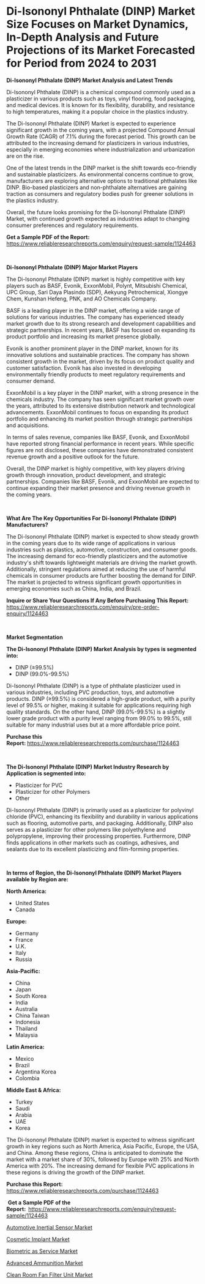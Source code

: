 <p><h1>Di-Isononyl Phthalate (DINP) Market Size Focuses on Market Dynamics, In-Depth Analysis and Future Projections of its Market Forecasted for Period from 2024 to 2031</h1></p><p><strong>Di-Isononyl Phthalate (DINP) Market Analysis and Latest Trends</strong></p>
<p><p>Di-Isononyl Phthalate (DINP) is a chemical compound commonly used as a plasticizer in various products such as toys, vinyl flooring, food packaging, and medical devices. It is known for its flexibility, durability, and resistance to high temperatures, making it a popular choice in the plastics industry.</p><p>The Di-Isononyl Phthalate (DINP) Market is expected to experience significant growth in the coming years, with a projected Compound Annual Growth Rate (CAGR) of 7.1% during the forecast period. This growth can be attributed to the increasing demand for plasticizers in various industries, especially in emerging economies where industrialization and urbanization are on the rise.</p><p>One of the latest trends in the DINP market is the shift towards eco-friendly and sustainable plasticizers. As environmental concerns continue to grow, manufacturers are exploring alternative options to traditional phthalates like DINP. Bio-based plasticizers and non-phthalate alternatives are gaining traction as consumers and regulatory bodies push for greener solutions in the plastics industry.</p><p>Overall, the future looks promising for the Di-Isononyl Phthalate (DINP) Market, with continued growth expected as industries adapt to changing consumer preferences and regulatory requirements.</p></p>
<p><strong>Get a Sample PDF of the Report:&nbsp;</strong> <a href="https://www.reliableresearchreports.com/enquiry/request-sample/1124463">https://www.reliableresearchreports.com/enquiry/request-sample/1124463</a></p>
<p>&nbsp;</p>
<p><strong>Di-Isononyl Phthalate (DINP) Major Market Players</strong></p>
<p><p>The Di-Isononyl Phthalate (DINP) market is highly competitive with key players such as BASF, Evonik, ExxonMobil, Polynt, Mitsubishi Chemical, UPC Group, Sari Daya Plasindo (SDP), Aekyung Petrochemical, Xiongye Chem, Kunshan Hefeng, PNK, and AO Chemicals Company.</p><p>BASF is a leading player in the DINP market, offering a wide range of solutions for various industries. The company has experienced steady market growth due to its strong research and development capabilities and strategic partnerships. In recent years, BASF has focused on expanding its product portfolio and increasing its market presence globally.</p><p>Evonik is another prominent player in the DINP market, known for its innovative solutions and sustainable practices. The company has shown consistent growth in the market, driven by its focus on product quality and customer satisfaction. Evonik has also invested in developing environmentally friendly products to meet regulatory requirements and consumer demand.</p><p>ExxonMobil is a key player in the DINP market, with a strong presence in the chemicals industry. The company has seen significant market growth over the years, attributed to its extensive distribution network and technological advancements. ExxonMobil continues to focus on expanding its product portfolio and enhancing its market position through strategic partnerships and acquisitions.</p><p>In terms of sales revenue, companies like BASF, Evonik, and ExxonMobil have reported strong financial performance in recent years. While specific figures are not disclosed, these companies have demonstrated consistent revenue growth and a positive outlook for the future.</p><p>Overall, the DINP market is highly competitive, with key players driving growth through innovation, product development, and strategic partnerships. Companies like BASF, Evonik, and ExxonMobil are expected to continue expanding their market presence and driving revenue growth in the coming years.</p></p>
<p>&nbsp;</p>
<p><strong>What Are The Key Opportunities For Di-Isononyl Phthalate (DINP) Manufacturers?</strong></p>
<p><p>The Di-Isononyl Phthalate (DINP) market is expected to show steady growth in the coming years due to its wide range of applications in various industries such as plastics, automotive, construction, and consumer goods. The increasing demand for eco-friendly plasticizers and the automotive industry's shift towards lightweight materials are driving the market growth. Additionally, stringent regulations aimed at reducing the use of harmful chemicals in consumer products are further boosting the demand for DINP. The market is projected to witness significant growth opportunities in emerging economies such as China, India, and Brazil.</p></p>
<p><strong>Inquire or Share Your Questions If Any Before Purchasing This Report:</strong> <a href="https://www.reliableresearchreports.com/enquiry/pre-order-enquiry/1124463">https://www.reliableresearchreports.com/enquiry/pre-order-enquiry/1124463</a></p>
<p>&nbsp;</p>
<p><strong>Market Segmentation</strong></p>
<p><strong>The Di-Isononyl Phthalate (DINP) Market Analysis by types is segmented into:</strong></p>
<p><ul><li>DINP (≥99.5%)</li><li>DINP (99.0%-99.5%)</li></ul></p>
<p><p>Di-Isononyl Phthalate (DINP) is a type of phthalate plasticizer used in various industries, including PVC production, toys, and automotive products. DINP (≥99.5%) is considered a high-grade product, with a purity level of 99.5% or higher, making it suitable for applications requiring high quality standards. On the other hand, DINP (99.0%-99.5%) is a slightly lower grade product with a purity level ranging from 99.0% to 99.5%, still suitable for many industrial uses but at a more affordable price point.</p></p>
<p><strong>Purchase this Report:&nbsp;</strong><a href="https://www.reliableresearchreports.com/purchase/1124463">https://www.reliableresearchreports.com/purchase/1124463</a></p>
<p>&nbsp;</p>
<p><strong>The Di-Isononyl Phthalate (DINP) Market Industry Research by Application is segmented into:</strong></p>
<p><ul><li>Plasticizer for PVC</li><li>Plasticizer for other Polymers</li><li>Other</li></ul></p>
<p><p>Di-Isononyl Phthalate (DINP) is primarily used as a plasticizer for polyvinyl chloride (PVC), enhancing its flexibility and durability in various applications such as flooring, automotive parts, and packaging. Additionally, DINP also serves as a plasticizer for other polymers like polyethylene and polypropylene, improving their processing properties. Furthermore, DINP finds applications in other markets such as coatings, adhesives, and sealants due to its excellent plasticizing and film-forming properties.</p></p>
<p>&nbsp;</p>
<p><strong>In terms of Region, the Di-Isononyl Phthalate (DINP) Market Players available by Region are:</strong></p>
<p>
    <p> <strong> North America: </strong>
        <ul>
            <li>United States</li>
            <li>Canada</li>
        </ul>
        </p> 
    <p> <strong> Europe: </strong>
        <ul>
            <li>Germany</li>
            <li>France</li>
            <li>U.K.</li>
            <li>Italy</li>
            <li>Russia</li>
        </ul>
        </p> 
    <p> <strong> Asia-Pacific: </strong>
        <ul>
            <li>China</li>
            <li>Japan</li>
            <li>South Korea</li>
            <li>India</li>
            <li>Australia</li>
            <li>China Taiwan</li>
            <li>Indonesia</li>
            <li>Thailand</li>
            <li>Malaysia</li>
        </ul>
        </p> 
    <p> <strong> Latin America: </strong>
        <ul>
            <li>Mexico</li>
            <li>Brazil</li>
            <li>Argentina Korea</li>
            <li>Colombia</li>
        </ul>
        </p> 
    <p> <strong> Middle East & Africa: </strong>
        <ul>
            <li>Turkey</li>
            <li>Saudi</li>
            <li>Arabia</li>
            <li>UAE</li>
            <li>Korea</li>
        </ul>
    </p>
    </p>
<p><p>The Di-Isononyl Phthalate (DINP) market is expected to witness significant growth in key regions such as North America, Asia Pacific, Europe, the USA, and China. Among these regions, China is anticipated to dominate the market with a market share of 30%, followed by Europe with 25% and North America with 20%. The increasing demand for flexible PVC applications in these regions is driving the growth of the DINP market.</p></p>
<p><strong>Purchase this Report: </strong><a href="https://www.reliableresearchreports.com/purchase/1124463">https://www.reliableresearchreports.com/purchase/1124463</a></p>
<p>&nbsp;<strong>Get a Sample PDF of the Report:&nbsp;&nbsp;</strong><a href="https://www.reliableresearchreports.com/enquiry/request-sample/1124463">https://www.reliableresearchreports.com/enquiry/request-sample/1124463</a></p>
<p><strong></strong></p>
<p><p><a href="https://issuu.com/reportprime-2/docs/automotive-inertial-sensor-market-size-2030.pptx">Automotive Inertial Sensor Market</a></p><p><a href="https://github.com/marloy8/Market-Research-Report-List-3/blob/main/cosmetic-implant-market.md">Cosmetic Implant Market</a></p><p><a href="https://issuu.com/reportprime-2/docs/biometric-as-service-market-size-2030.pptx">Biometric as Service Market</a></p><p><a href="https://github.com/WillieWoodard/Market-Research-Report-List-3/blob/main/advanced-ammunition-market.md">Advanced Ammunition Market</a></p><p><a href="https://github.com/sougarounis/Market-Research-Report-List-1/blob/main/clean-room-fan-filter-unit-market.md">Clean Room Fan Filter Unit Market</a></p></p>